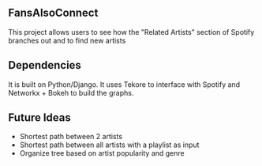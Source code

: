 ## FansAlsoConnect

This project allows users to see how the "Related Artists" section of Spotify branches out and to find new artists

## Dependencies

It is built on Python/Django. It uses Tekore to interface with Spotify and Networkx + Bokeh to build the graphs.

## Future Ideas

- Shortest path between 2 artists
- Shortest path between all artists with a playlist as input
- Organize tree based on artist popularity and genre
